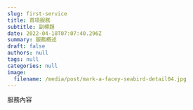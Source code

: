```yaml
---
slug: first-service
title: 首項服務
subtitle: 副標題
date: 2022-04-18T07:07:40.296Z
summary: 服務概述
draft: false
authors: null
tags: null
categories: null
image:
  filename: /media/post/mark-a-facey-seabird-detail04.jpg
---
```

服務內容